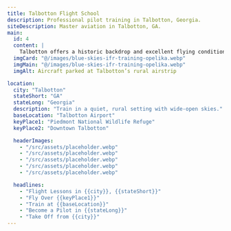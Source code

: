 ```yaml
---
title: Talbotton Flight School
description: Professional pilot training in Talbotton, Georgia.
siteDescription: Master aviation in Talbotton, GA.
main:
  id: 4
  content: |
    Talbotton offers a historic backdrop and excellent flying conditions for aspiring pilots.
  imgCard: "@/images/blue-skies-ifr-training-opelika.webp"
  imgMain: "@/images/blue-skies-ifr-training-opelika.webp"
  imgAlt: Aircraft parked at Talbotton’s rural airstrip

location:
  city: "Talbotton"
  stateShort: "GA"
  stateLong: "Georgia"
  description: "Train in a quiet, rural setting with wide-open skies."
  baseLocation: "Talbotton Airport"
  keyPlace1: "Piedmont National Wildlife Refuge"
  keyPlace2: "Downtown Talbotton"

  headerImages:
    - "/src/assets/placeholder.webp"
    - "/src/assets/placeholder.webp"
    - "/src/assets/placeholder.webp"
    - "/src/assets/placeholder.webp"
    - "/src/assets/placeholder.webp"

  headlines:
    - "Flight Lessons in {{city}}, {{stateShort}}"
    - "Fly Over {{keyPlace1}}"
    - "Train at {{baseLocation}}"
    - "Become a Pilot in {{stateLong}}"
    - "Take Off from {{city}}"
---
```

